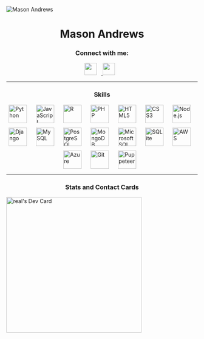 ![Mason Andrews](https://static.wixstatic.com/media/53fad0_ce0704caa0174d6aa9b2b8101a62fa77~mv2.gif)

<h1 align="center">Mason Andrews</h1>

**<h3 align="center">Connect with me:</h3>** 
<p align="center"><a href="https://github.com/psychothemia" target="_blank"><img src="https://img.shields.io/badge/GitHub-100000?style=for-the-badge&logo=github&logoColor=white" height="32" style="margin-right: 12px"> <a href="https://www.linkedin.com/in/m4s" target="_blank"><img src="https://img.shields.io/badge/LinkedIn-0077B5?style=for-the-badge&logo=linkedin&logoColor=white" height="32" style="margin-right: 12px"></a></p>

---

 **<h3 align="center">Skills</h3>**

<div style="display: flex; flex-wrap: wrap; gap: 12px; justify-content: center;"><img src="https://cdn.jsdelivr.net/gh/devicons/devicon/icons/python/python-original.svg" height="48" alt="Python" style="margin-right: 12px"> <img src="https://cdn.jsdelivr.net/gh/devicons/devicon/icons/javascript/javascript-plain.svg" height="48" alt="JavaScript" style="margin-right: 12px"> <img src="https://cdn.jsdelivr.net/gh/devicons/devicon/icons/r/r-original.svg" height="48" alt="R" style="margin-right: 12px"> <img src="https://cdn.jsdelivr.net/gh/devicons/devicon/icons/php/php-original.svg" height="48" alt="PHP" style="margin-right: 12px"> <img src="https://cdn.jsdelivr.net/gh/devicons/devicon/icons/html5/html5-original.svg" height="48" alt="HTML5" style="margin-right: 12px"> <img src="https://cdn.jsdelivr.net/gh/devicons/devicon/icons/css3/css3-original.svg" height="48" alt="CSS3" style="margin-right: 12px"> <img src="https://cdn.jsdelivr.net/gh/devicons/devicon/icons/nodejs/nodejs-original.svg" height="48" alt="Node.js" style="margin-right: 12px"> <img src="https://cdn.jsdelivr.net/gh/devicons/devicon@latest/icons/django/django-plain.svg" height="48" alt="Django" style="margin-right: 12px"> <img src="https://cdn.jsdelivr.net/gh/devicons/devicon/icons/mysql/mysql-original.svg" height="48" alt="MySQL" style="margin-right: 12px"> <img src="https://cdn.jsdelivr.net/gh/devicons/devicon/icons/postgresql/postgresql-original.svg" height="48" alt="PostgreSQL" style="margin-right: 12px"> <img src="https://cdn.jsdelivr.net/gh/devicons/devicon/icons/mongodb/mongodb-original.svg" height="48" alt="MongoDB" style="margin-right: 12px"> <img src="https://cdn.jsdelivr.net/gh/devicons/devicon@latest/icons/microsoftsqlserver/microsoftsqlserver-original.svg" height="48" alt="Microsoft SQL Server" style="margin-right: 12px"> <img src="https://cdn.jsdelivr.net/gh/devicons/devicon/icons/sqlite/sqlite-original.svg" height="48" alt="SQLite" style="margin-right: 12px"> <img src="https://cdn.jsdelivr.net/gh/devicons/devicon@latest/icons/amazonwebservices/amazonwebservices-original-wordmark.svg" height="48" alt="AWS" style="margin-right: 12px"> <img src="https://cdn.jsdelivr.net/gh/devicons/devicon/icons/azure/azure-original.svg" height="48" alt="Azure" style="margin-right: 12px"> <img src="https://cdn.jsdelivr.net/gh/devicons/devicon/icons/git/git-original.svg" height="48" alt="Git" style="margin-right: 12px"> <img src="https://cdn.jsdelivr.net/gh/devicons/devicon/icons/puppeteer/puppeteer-original.svg" height="48" alt="Puppeteer" style="margin-right: 12px"></div>

---

**<h3 align="center">Stats and Contact Cards</h3>**

<a href="https://app.daily.dev/opsec"><img src="https://api.daily.dev/devcards/v2/Oru6AatNWNBH9rkreCRN3.png?type=default&r=9ru" width="356" alt="real's Dev Card"/></a>
